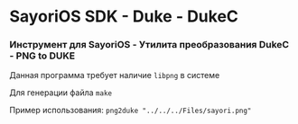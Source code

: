 # SayoriOS SDK - Duke - DukeC
### Инструмент для SayoriOS - Утилита преобразования DukeC - PNG to DUKE

Данная программа требует наличие `libpng` в системе

Для генерации файла `make`

Пример использования:
`png2duke "../../../Files/sayori.png"`
